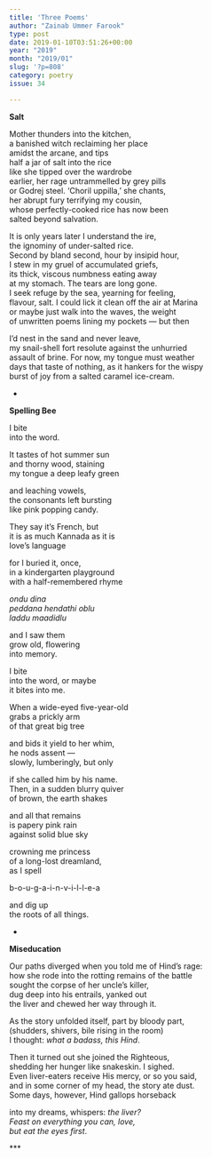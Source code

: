 ```yaml
---
title: 'Three Poems'
author: "Zainab Ummer Farook"
type: post
date: 2019-01-10T03:51:26+00:00
year: "2019"
month: "2019/01"
slug: '?p=808'
category: poetry
issue: 34

---
```

**Salt**

Mother thunders into the kitchen,  
a banished witch reclaiming her place  
amidst the arcane, and tips  
half a jar of salt into the rice  
like she tipped over the wardrobe  
earlier, her rage untrammelled by grey pills  
or Godrej steel. ‘Choril uppilla,’ she chants,  
her abrupt fury terrifying my cousin,  
whose perfectly-cooked rice has now been  
salted beyond salvation.

It is only years later I understand the ire,  
the ignominy of under-salted rice.  
Second by bland second, hour by insipid hour,  
I stew in my gruel of accumulated griefs,  
its thick, viscous numbness eating away  
at my stomach. The tears are long gone.  
I seek refuge by the sea, yearning for feeling,  
flavour, salt. I could lick it clean off the air at Marina  
or maybe just walk into the waves, the weight  
of unwritten poems lining my pockets — but then

I&#8217;d nest in the sand and never leave,  
my snail-shell fort resolute against the unhurried  
assault of brine. For now, my tongue must weather  
days that taste of nothing, as it hankers for the wispy  
burst of joy from a salted caramel ice-cream.

*

**Spelling Bee**

I bite  
into the word.

It tastes of hot summer sun  
and thorny wood, staining  
my tongue a deep leafy green

and leaching vowels,  
the consonants left bursting  
like pink popping candy.

They say it’s French, but  
it is as much Kannada as it is  
love’s language

for I buried it, once,  
in a kindergarten playground  
with a half-remembered rhyme

_ondu dina  
peddana hendathi oblu  
laddu maadidlu_

and I saw them  
grow old, flowering  
into memory.

I bite  
into the word, or maybe  
it bites into me.

When a wide-eyed five-year-old  
grabs a prickly arm  
of that great big tree

and bids it yield to her whim,  
he nods assent —  
slowly, lumberingly, but only

if she called him by his name.  
Then, in a sudden blurry quiver  
of brown, the earth shakes

and all that remains  
is papery pink rain  
against solid blue sky

crowning me princess  
of a long-lost dreamland,  
as I spell

b-o-u-g-a-i-n-v-i-l-l-e-a

and dig up  
the roots of all things. 

*

**Miseducation**

Our paths diverged when you told me of Hind&#8217;s rage:  
how she rode into the rotting remains of the battle  
sought the corpse of her uncle&#8217;s killer,  
dug deep into his entrails, yanked out  
the liver and chewed her way through it.

As the story unfolded itself, part by bloody part,  
(shudders, shivers, bile rising in the room)  
I thought: _what a badass, this Hind_.

Then it turned out she joined the Righteous,  
shedding her hunger like snakeskin. I sighed.  
Even liver-eaters receive His mercy, or so you said,  
and in some corner of my head, the story ate dust.  
Some days, however, Hind gallops horseback 

into my dreams, whispers: _the liver?  
Feast on everything you can, love,  
but eat the eyes first_.

\***

